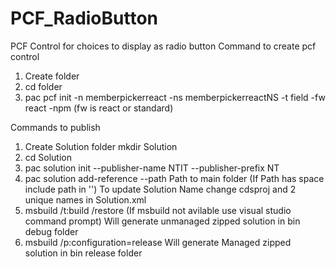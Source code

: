# PCF_RadioButton

PCF Control for choices to display as radio button
Command to create pcf control
1) Create folder
2) cd folder
3) pac pcf init -n memberpickerreact -ns memberpickerreactNS -t field -fw react -npm (fw is react or standard)

   
Commands to publish
1) Create Solution folder mkdir Solution
2) cd Solution
3) pac solution init --publisher-name NTIT --publisher-prefix NT
4) pac solution add-reference --path Path to main folder (If Path has space include path in '')
To update Solution Name change cdsproj and 2 unique names in Solution.xml
5) msbuild /t:build /restore (If msbuild not avilable use visual studio command prompt) Will generate unmanaged zipped solution in bin debug folder
6) msbuild /p:configuration=release  Will generate Managed zipped solution in bin release folder
